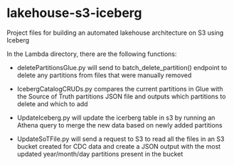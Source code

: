 # lakehouse-s3-iceberg
Project files for building an automated lakehouse architecture on S3 using Iceberg 

In the Lambda directory, there are the following functions:
   - deletePartitionsGlue.py will send to batch_delete_partition() endpoint to delete any partitions from files that were manually removed 

   - IcebergCatalogCRUDs.py compares the current partitions in Glue with the Source of Truth partitions JSON file and outputs which partitions to delete and which to add
   
   - UpdateIceberg.py will update the icerberg table in s3 by running an Athena query to merge the new data based on newly added partitions 
   
   - UpdateSoTFile.py will send a request to S3 to read all the files in an S3 bucket created for CDC data and create a JSON output with the most updated year/month/day partitions present in the bucket